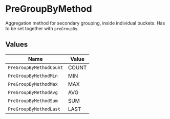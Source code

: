 # PreGroupByMethod

Aggregation method for secondary grouping, inside individual buckets. Has to be set together with `preGroupBy`.


## Values

| Name                    | Value                   |
| ----------------------- | ----------------------- |
| `PreGroupByMethodCount` | COUNT                   |
| `PreGroupByMethodMin`   | MIN                     |
| `PreGroupByMethodMax`   | MAX                     |
| `PreGroupByMethodAvg`   | AVG                     |
| `PreGroupByMethodSum`   | SUM                     |
| `PreGroupByMethodLast`  | LAST                    |